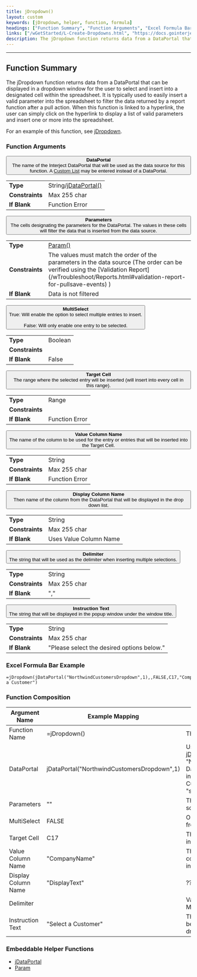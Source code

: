```yaml
---
title: jDropdown()
layout: custom
keywords: [jDropdown, helper, function, formula]
headings: ["Function Summary", "Function Arguments", "Excel Formula Bar Example", "Function Composition", "Embeddable Helper Functions"]
links: ["/wGetStarted/L-Create-Dropdowns.html", "https://docs.gointerject.com/wGetStarted/L-Create-Dropdowns.html#creating-a-custom-jdropdown-list", "https://docs.gointerject.com/wIndex/jDataPortal.html", "https://docs.gointerject.com/wIndex/Param.html", "/wTroubleshoot/Reports.html#validation-report-for-pullsave-events", "/wIndex/jDataPortal.html", "/wIndex/jDataPortal.html", "Param.html"]
description: The jDropdown function returns data from a DataPortal that can be displayed in a dropdown window for the user to select and insert into a designated cell within the spreadsheet.
---
```

* * *

##  Function Summary

The jDropdown function returns data from a DataPortal that can be displayed in a dropdown window for the user to select and insert into a designated cell within the spreadsheet. It is typically used to easily insert a valid parameter into the spreadsheet to filter the data returned by a report function after a pull action. When this function is linked to a hyperlink, the user can simply click on the hyperlink to display a list of valid parameters and insert one or more into the spreadsheet.

For an example of this function, see [jDropdown](/wGetStarted/L-Create-Dropdowns.html).

###  Function Arguments

<button class="collapsible-parameter">**DataPortal**<br>The name of the Interject DataPortal that will be used as the data source for this function. A <a href="https://docs.gointerject.com/wGetStarted/L-Create-Dropdowns.html#creating-a-custom-jdropdown-list">Custom List</a> may be entered instead of a DataPortal.</button>
<div markdown="1" class="panel-parameter">
<table>
  <tbody>
    <tr>
		<td class="pph"><b>Type</b></td>
		<td>String/<a href="https://docs.gointerject.com/wIndex/jDataPortal.html">jDataPortal()</a></td>
    </tr>
    <tr>
		<td class="pph"><b>Constraints</b></td>
		<td>Max 255 char</td>
    </tr>
    <tr>
		<td class="pph"><b>If Blank</b></td>
		<td>Function Error</td>
    </tr>
  </tbody>
</table>
</div>

<button class="collapsible-parameter">**Parameters**<br>The cells designating the parameters for the DataPortal. The values in these cells will filter the data that is inserted from the data source.</button>
<div markdown="1" class="panel-parameter">
<table>
  <tbody>
    <tr>
		<td class="pph"><b>Type</b></td>
		<td><a href="https://docs.gointerject.com/wIndex/Param.html">Param()</a></td>
    </tr>
    <tr>
		<td class="pph"><b>Constraints</b></td>
		<td>The values must match the order of the parameters in the data source (The order can be verified using the [Validation Report](/wTroubleshoot/Reports.html#validation-report-for-pullsave-events) )</td>
    </tr>
    <tr>
		<td class="pph"><b>If Blank</b></td>
		<td>Data is not filtered</td>
    </tr>
  </tbody>
</table>
</div>

<button class="collapsible-parameter">**MultiSelect**<br>True: Will enable the option to select multiple entries to insert.<br><br>False: Will only enable one entry to be selected.</button>
<div markdown="1" class="panel-parameter">
<table>
  <tbody>
    <tr>
		<td class="pph"><b>Type</b></td>
		<td>Boolean</td>
    </tr>
    <tr>
		<td class="pph"><b>Constraints</b></td>
		<td></td>
    </tr>
    <tr>
		<td class="pph"><b>If Blank</b></td>
		<td>False</td>
    </tr>
  </tbody>
</table>
</div>

<button class="collapsible-parameter">**Target Cell**<br>The range where the selected entry will be inserted (will insert into every cell in this range).</button>
<div markdown="1" class="panel-parameter">
<table>
  <tbody>
    <tr>
		<td class="pph"><b>Type</b></td>
		<td>Range</td>
    </tr>
    <tr>
		<td class="pph"><b>Constraints</b></td>
		<td></td>
    </tr>
    <tr>
		<td class="pph"><b>If Blank</b></td>
		<td>Function Error</td>
    </tr>
  </tbody>
</table>
</div>

<button class="collapsible-parameter">**Value Column Name**<br>The name of the column to be used for the entry or entries that will be inserted into the Target Cell.</button>
<div markdown="1" class="panel-parameter">
<table>
  <tbody>
    <tr>
		<td class="pph"><b>Type</b></td>
		<td>String</td>
    </tr>
    <tr>
		<td class="pph"><b>Constraints</b></td>
		<td>Max 255 char</td>
    </tr>
    <tr>
		<td class="pph"><b>If Blank</b></td>
		<td>Function Error</td>
    </tr>
  </tbody>
</table>
</div>

<button class="collapsible-parameter">**Display Column Name**<br>Then name of the column from the DataPortal that will be displayed in the drop down list.</button>
<div markdown="1" class="panel-parameter">
<table>
  <tbody>
    <tr>
		<td class="pph"><b>Type</b></td>
		<td>String</td>
    </tr>
    <tr>
		<td class="pph"><b>Constraints</b></td>
		<td>Max 255 char</td>
    </tr>
    <tr>
		<td class="pph"><b>If Blank</b></td>
		<td>Uses Value Column Name</td>
    </tr>
  </tbody>
</table>
</div>

<button class="collapsible-parameter">**Delimiter**<br>The string that will be used as the delimiter when inserting multiple selections.</button>
<div markdown="1" class="panel-parameter">
<table>
  <tbody>
    <tr>
		<td class="pph"><b>Type</b></td>
		<td>String</td>
    </tr>
    <tr>
		<td class="pph"><b>Constraints</b></td>
		<td>Max 255 char</td>
    </tr>
    <tr>
		<td class="pph"><b>If Blank</b></td>
		<td>","</td>
    </tr>
  </tbody>
</table>
</div>

<button class="collapsible-parameter">**Instruction Text**<br>The string that will be displayed in the popup window under the window title.</button>
<div markdown="1" class="panel-parameter">
<table>
  <tbody>
    <tr>
		<td class="pph"><b>Type</b></td>
		<td>String</td>
    </tr>
    <tr>
		<td class="pph"><b>Constraints</b></td>
		<td>Max 255 char</td>
    </tr>
    <tr>
		<td class="pph"><b>If Blank</b></td>
		<td>"Please select the desired options below."</td>
    </tr>
  </tbody>
</table>
</div>

###  Excel Formula Bar Example

```Excel
=jDropdown(jDataPortal("NorthwindCustomersDropdown",1),,FALSE,C17,"CompanyName","DisplayText",,"Select a Customer")
```

###  Function Composition

| Argument Name  |  Example Mapping  |  Explanation   |  
|------|------|------|
|  Function Name  |  =jDropdown()  |  The name of this function.  |  
|  DataPortal  |  jDataPortal("NorthwindCustomersDropdown",1)  |  Uses the helper function [jDataPortal()](/wIndex/jDataPortal.html) designating the "NorthwindCustomersDropdown" DataPortal. Filters the records to include only those whose CustomerID contains the string "save".  |  
|  Parameters  |  ""  |  The data returned from the data source will not be filtered.  |  
|  MultiSelect  |  FALSE  |  Only one entry can be selected from the dropdown window.  |  
|  Target Cell  |  C17  |  The entry selected will be inserted into cell C17.  |  
|  Value Column Name  |  "CompanyName"  |  The selected value for the column "CompanyName" will be inserted.  |  
|  Display Column Name  |  "DisplayText"  |  ???  |  
|  Delimiter  |    |  Value ignored because MultiSelect is false.  |  
|  Instruction Text  |  "Select a Customer"  |  The text "Select a Customer" will be displayed under the title in the dropdown window.  |  

###  Embeddable Helper Functions

* [jDataPortal](/wIndex/jDataPortal.html)
* [Param](Param.html)
